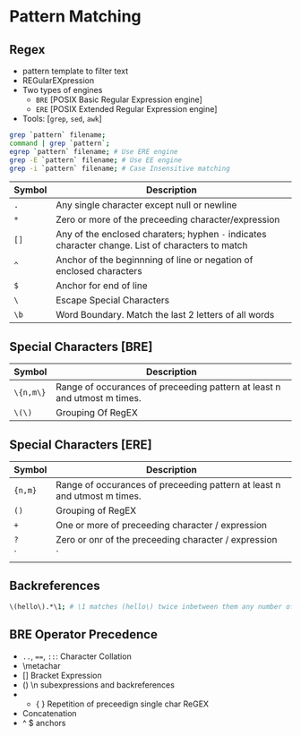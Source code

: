 # Pattern Matching

## Regex

- pattern template to filter text
- REGularEXpression
- Two types of engines
    - `BRE` [POSIX Basic Regular Expression engine]
    - `ERE` [POSIX Extended Regular Expression engine]
- Tools: [`grep`, `sed`, `awk`]

```bash
grep `pattern` filename;
command | grep `pattern`;
egrep `pattern` filename; # Use ERE engine
grep -E `pattern` filename; # Use EE engine
grep -i `pattern` filename; # Case Insensitive matching
```

|Symbol|Description|
|------|-----------|
|`.`|Any single character except null or newline|
|`*`|Zero or more of the preceeding character/expression|
|`[]`|Any of the enclosed charaters; hyphen `-` indicates character change. List of characters to match|
|`^`|Anchor of the beginnning of line or negation of enclosed characters|
|`$`|Anchor for end of line|
|`\`|Escape Special Characters|
|`\b`|Word Boundary. Match the last 2 letters of all words|

## Special Characters [BRE]

|Symbol|Description|
|------|-----------|
|`\{n,m\}`|Range of occurances of preceeding pattern at least n and utmost m times.|
|`\(\)`|Grouping Of RegEX|

## Special Characters [ERE]

|Symbol|Description|
|------|-----------|
|`{n,m}`|Range of occurances of preceeding pattern at least n and utmost m times.|
|`()`|Grouping of RegEX|
|`+`|One or more of preceeding character / expression|
|`?`|Zero or onr of the preceeding character / expression|
|`|`|Logical OR over the patterns|

## Backreferences

```bash
\(hello\).*\1; # \1 matches (hello\) twice inbetween them any number of characters may occur
```

## BRE Operator Precedence
- `..`, `==`, `::`: Character Collation
- \metachar
- [] Bracket Expression
- \(\) \n subexpressions and backreferences
- * \{ \} Repetition of preceedign single char ReGEX
- Concatenation
- ^ $ anchors




